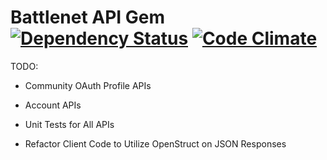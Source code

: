 # Battlenet API Gem [![Dependency Status](https://gemnasium.com/goodcodeguy/battlenet-api.svg)](https://gemnasium.com/goodcodeguy/battlenet-api) [![Code Climate](https://codeclimate.com/github/goodcodeguy/battlenet-api/badges/gpa.svg)](https://codeclimate.com/github/goodcodeguy/battlenet-api)

TODO:

- Community OAuth Profile APIs
- Account APIs
- Unit Tests for All APIs

- Refactor Client Code to Utilize OpenStruct on JSON Responses
